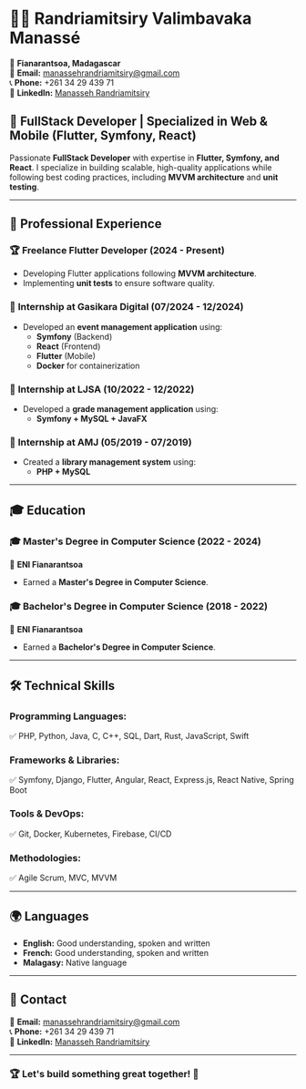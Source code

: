 # 👨‍💻 Randriamitsiry Valimbavaka Manassé
📍 **Fianarantsoa, Madagascar**  
📧 **Email:** manassehrandriamitsiry@gmail.com  
📞 **Phone:** +261 34 29 439 71  
🔗 **LinkedIn:** [Manasseh Randriamitsiry](https://www.linkedin.com/in/manasseh-randriamitsiry-2b76821b6)

## 🚀 FullStack Developer | Specialized in Web & Mobile (Flutter, Symfony, React)

Passionate **FullStack Developer** with expertise in **Flutter, Symfony, and React**. I specialize in building scalable, high-quality applications while following best coding practices, including **MVVM architecture** and **unit testing**.

---

## 💼 Professional Experience

### 🏆 **Freelance Flutter Developer** (2024 - Present)
- Developing Flutter applications following **MVVM architecture**.
- Implementing **unit tests** to ensure software quality.

### 🏢 **Internship at Gasikara Digital** (07/2024 - 12/2024)
- Developed an **event management application** using:
    - **Symfony** (Backend)
    - **React** (Frontend)
    - **Flutter** (Mobile)
    - **Docker** for containerization

### 🏢 **Internship at LJSA** (10/2022 - 12/2022)
- Developed a **grade management application** using:
    - **Symfony + MySQL + JavaFX**

### 🏢 **Internship at AMJ** (05/2019 - 07/2019)
- Created a **library management system** using:
    - **PHP + MySQL**

---

## 🎓 Education

### 🎓 **Master's Degree in Computer Science** (2022 - 2024)
📍 **ENI Fianarantsoa**
- Earned a **Master's Degree in Computer Science**.

### 🎓 **Bachelor's Degree in Computer Science** (2018 - 2022)
📍 **ENI Fianarantsoa**
- Earned a **Bachelor's Degree in Computer Science**.

---

## 🛠️ Technical Skills

### **Programming Languages:**
✅ PHP, Python, Java, C, C++, SQL, Dart, Rust, JavaScript, Swift

### **Frameworks & Libraries:**
✅ Symfony, Django, Flutter, Angular, React, Express.js, React Native, Spring Boot

### **Tools & DevOps:**
✅ Git, Docker, Kubernetes, Firebase, CI/CD

### **Methodologies:**
✅ Agile Scrum, MVC, MVVM

---

## 🌍 Languages

- **English:** Good understanding, spoken and written
- **French:** Good understanding, spoken and written
- **Malagasy:** Native language

---

## 📩 Contact

📧 **Email:** manassehrandriamitsiry@gmail.com  
📞 **Phone:** +261 34 29 439 71  
🔗 **LinkedIn:** [Manasseh Randriamitsiry](https://www.linkedin.com/in/manasseh-randriamitsiry-2b76821b6)

---

### 🏆 Let's build something great together! 🚀
